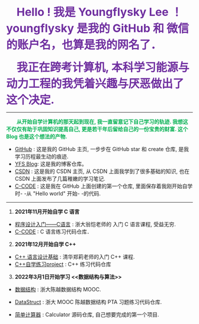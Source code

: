 　　<strong style="font-size:30px;color:#7030a0;">Hello ! 我是 Youngflysky Lee ！ youngflysky 是我的 GitHub 和 微信 的账户名，也算是我的网名了．</strong><br/><br/>
　　<strong style="font-size:30px;color:#7030a0;">我正在跨考计算机, 本科学习能源与动力工程的我凭着兴趣与厌恶做出了这个决定. </strong>

---
　　<strong style="color:#00b050;">**从开始自学计算机的那天起到现在, 我一直留意记下自己学习的轨迹. 我想这不仅仅有助于巩固知识提高自己, 更是若干年后留给自己的一份宝贵的财富. 这个 Blog 也是这个想法的产物.** </strong>

- [GitHub](https://github.com/youngflysky/) : 这是我的 GitHub 主页, 一步步在 GitHub star 和 create 仓库, 是我学习历程最生动的痕迹. 
- [YFS Blog](https://youngflysky.fun/archive/): 这是我的博客仓库。
- [CSDN](https://blog.csdn.net/bingleya?spm=1000.2115.3001.5343) : 这是我的 CSDN 主页, 从 CSDN 上面我学到了很多基础的知识, 也在CSDN 上面发布了几篇稚嫩的学习笔记. 
- [C-CODE](https://github.com/youngflysky/z_C-CODE) : 这是我在 GitHub 上面创建的第一个仓库, 里面保存着我刚开始自学时- -从 "Hello world" 开始- -的代码. 

---

1. **2021年11月开始自学 C 语言**
- [程序设计入门——C语言](https://www.icourse163.org/course/ZJU-199001?from=searchPage) : 浙大翁恺老师的 入门 C 语言课程, 受益无穷. 
- [C-CODE](https://github.com/youngflysky/z_C-CODE) : C 语言练习代码仓库．

2. **2021年12月开始自学 C++**
- [C++ 语言设计基础](https://www.xuetangx.com/course/THU08091000247/10322314?channel=i.area.manual_search) : 清华郑莉老师的入门 C++ 课程. 
- [C++自学练习project](https://github.com/youngflysky/CppPracticeCode) : C++ 练习代码仓库

3. **2022年3月1日开始学习 <<数据结构与算法>>**
- [数据结构](https://www.icourse163.org/course/ZJU-93001?tid=1466830443) : 浙大陈越数据结构 MOOC. 
- [DataStruct](https://github.com/youngflysky/DateStruct) : 浙大 MOOC 陈越数据结构 PTA 习题练习代码仓库. 

- [简单计算器](https://github.com/youngflysky/a_SimpleCalculator) : Calculator 源码仓库, 自己想要完成的第一个项目. 
